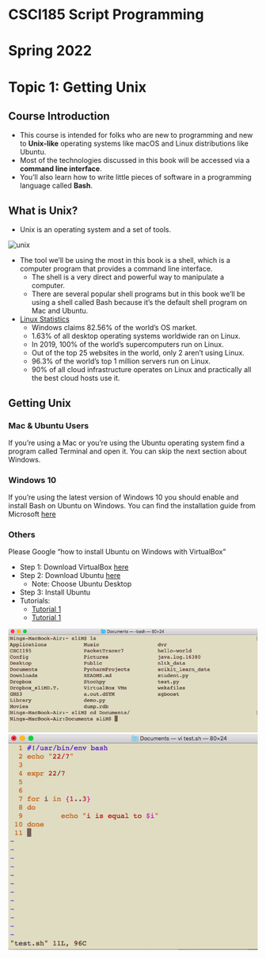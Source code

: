 # CSCI185 Script Programming
# Spring 2022
# Topic 1: Getting Unix
## Course Introduction
+ This course is intended for folks who are new to programming and new to **Unix-like** operating systems like macOS and Linux distributions like Ubuntu.
+ Most of the technologies discussed in this book will be accessed via a **command line interface**.
+ You’ll also learn how to write little pieces of software in a programming language called **Bash**.
## What is Unix?
+ Unix is an operating system and a set of tools.

![unix](https://kuldeepsarena.files.wordpress.com/2019/01/os_architecture.png?w=656)

+ The tool we’ll be using the most in this book is a shell, which is a computer program that provides a command line interface.
  - The shell is a very direct and powerful way to manipulate a computer.
  - There are several popular shell programs but in this book we’ll be using a shell called Bash because it’s the default shell program on Mac and Ubuntu.
+ [Linux Statistics](https://hostingtribunal.com/blog/linux-statistics/#gref)
  - Windows claims 82.56% of the world’s OS market.
  - 1.63% of all desktop operating systems worldwide ran on Linux.
  - In 2019, 100% of the world’s supercomputers run on Linux.
  - Out of the top 25 websites in the world, only 2 aren’t using Linux.
  - 96.3% of the world’s top 1 million servers run on Linux.
  - 90% of all cloud infrastructure operates on Linux and practically all the best cloud hosts use it.
## Getting Unix
### Mac & Ubuntu Users
If you’re using a Mac or you’re using the Ubuntu operating system find a program called Terminal and open it. You can skip the next section about Windows.
### Windows 10
If you’re using the latest version of Windows 10 you should enable and install Bash on Ubuntu on Windows. You can find the installation guide from Microsoft [here](https://docs.microsoft.com/en-us/windows/wsl/install-win10?redirectedfrom=MSDN)
### Others
Please Google “how to install Ubuntu on Windows with VirtualBox” 
+ Step 1: Download VirtualBox [here](https://www.virtualbox.org/)
+ Step 2: Download Ubuntu [here](https://ubuntu.com/#download)
  - Note: Choose Ubuntu Desktop
+ Step 3: Install Ubuntu 
+ Tutorials:
  - [Tutorial 1](https://www.youtube.com/watch?v=QbmRXJJKsvs)
  - [Tutorial 1](https://www.youtube.com/watch?v=BkXit-KHVsE)


![](../Resources/bs1.png)
![](../Resources/bs2.png)
